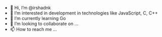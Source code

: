 - 👋 Hi, I’m @irshadnk
- 👀 I’m interested in development in technologies like JavaScript, C, C++
- 🌱 I’m currently learning Go
- 💞️ I’m looking to collaborate on ...
- 📫 How to reach me ...

<!---
irshadnk/irshadnk is a ✨ special ✨ repository because its `README.md` (this file) appears on your GitHub profile.
You can click the Preview link to take a look at your changes.
--->
